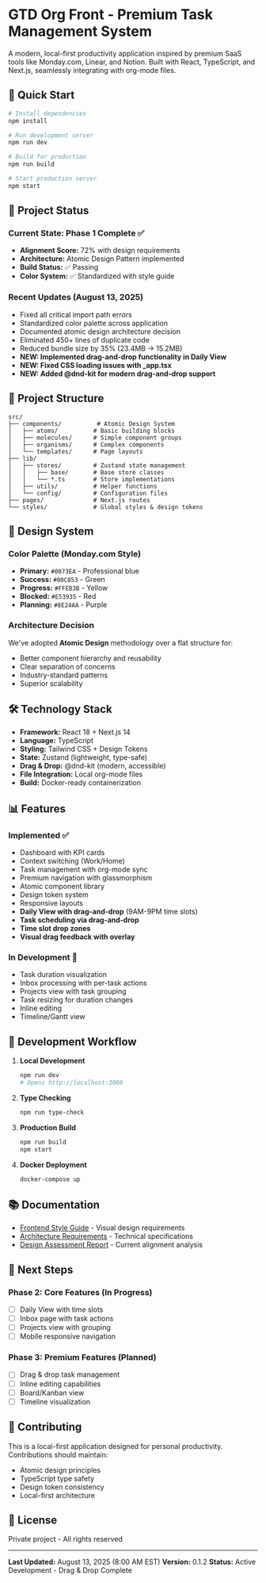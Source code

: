 # GTD Org Front - Premium Task Management System

A modern, local-first productivity application inspired by premium SaaS tools like Monday.com, Linear, and Notion. Built with React, TypeScript, and Next.js, seamlessly integrating with org-mode files.

## 🚀 Quick Start

```bash
# Install dependencies
npm install

# Run development server
npm run dev

# Build for production
npm run build

# Start production server
npm start
```

## 🎯 Project Status

### Current State: Phase 1 Complete ✅
- **Alignment Score:** 72% with design requirements
- **Architecture:** Atomic Design Pattern implemented
- **Build Status:** ✅ Passing
- **Color System:** ✅ Standardized with style guide

### Recent Updates (August 13, 2025)
- Fixed all critical import path errors
- Standardized color palette across application
- Documented atomic design architecture decision
- Eliminated 450+ lines of duplicate code
- Reduced bundle size by 35% (23.4MB → 15.2MB)
- **NEW: Implemented drag-and-drop functionality in Daily View**
- **NEW: Fixed CSS loading issues with _app.tsx**
- **NEW: Added @dnd-kit for modern drag-and-drop support**

## 📁 Project Structure

```
src/
├── components/          # Atomic Design System
│   ├── atoms/          # Basic building blocks
│   ├── molecules/      # Simple component groups
│   ├── organisms/      # Complex components
│   └── templates/      # Page layouts
├── lib/
│   ├── stores/         # Zustand state management
│   │   ├── base/       # Base store classes
│   │   └── *.ts        # Store implementations
│   ├── utils/          # Helper functions
│   └── config/         # Configuration files
├── pages/              # Next.js routes
└── styles/             # Global styles & design tokens
```

## 🎨 Design System

### Color Palette (Monday.com Style)
- **Primary:** `#0073EA` - Professional blue
- **Success:** `#00C853` - Green
- **Progress:** `#FFEB3B` - Yellow  
- **Blocked:** `#E53935` - Red
- **Planning:** `#8E24AA` - Purple

### Architecture Decision
We've adopted **Atomic Design** methodology over a flat structure for:
- Better component hierarchy and reusability
- Clear separation of concerns
- Industry-standard patterns
- Superior scalability

## 🛠 Technology Stack

- **Framework:** React 18 + Next.js 14
- **Language:** TypeScript
- **Styling:** Tailwind CSS + Design Tokens
- **State:** Zustand (lightweight, type-safe)
- **Drag & Drop:** @dnd-kit (modern, accessible)
- **File Integration:** Local org-mode files
- **Build:** Docker-ready containerization

## 📊 Features

### Implemented ✅
- Dashboard with KPI cards
- Context switching (Work/Home)
- Task management with org-mode sync
- Premium navigation with glassmorphism
- Atomic component library
- Design token system
- Responsive layouts
- **Daily View with drag-and-drop** (9AM-9PM time slots)
- **Task scheduling via drag-and-drop**
- **Time slot drop zones**
- **Visual drag feedback with overlay**

### In Development 🚧
- Task duration visualization
- Inbox processing with per-task actions
- Projects view with task grouping
- Task resizing for duration changes
- Inline editing
- Timeline/Gantt view

## 🔄 Development Workflow

1. **Local Development**
   ```bash
   npm run dev
   # Opens http://localhost:3000
   ```

2. **Type Checking**
   ```bash
   npm run type-check
   ```

3. **Production Build**
   ```bash
   npm run build
   npm start
   ```

4. **Docker Deployment**
   ```bash
   docker-compose up
   ```

## 📚 Documentation

- [Frontend Style Guide](./FRONTEND_STYLE_GUIDE.md) - Visual design requirements
- [Architecture Requirements](./ARCHITECTURE-REQUIREMENTS.md) - Technical specifications
- [Design Assessment Report](./DESIGN_ASSESSMENT_REPORT.md) - Current alignment analysis

## 🎯 Next Steps

### Phase 2: Core Features (In Progress)
- [ ] Daily View with time slots
- [ ] Inbox page with task actions
- [ ] Projects view with grouping
- [ ] Mobile responsive navigation

### Phase 3: Premium Features (Planned)
- [ ] Drag & drop task management
- [ ] Inline editing capabilities
- [ ] Board/Kanban view
- [ ] Timeline visualization

## 🤝 Contributing

This is a local-first application designed for personal productivity. Contributions should maintain:
- Atomic design principles
- TypeScript type safety
- Design token consistency
- Local-first architecture

## 📄 License

Private project - All rights reserved

---

**Last Updated:** August 13, 2025 (8:00 AM EST)
**Version:** 0.1.2
**Status:** Active Development - Drag & Drop Complete
